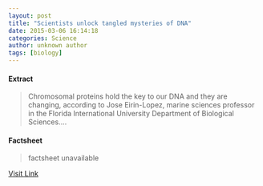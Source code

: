 ```yaml
---
layout: post
title: "Scientists unlock tangled mysteries of DNA"
date: 2015-03-06 16:14:18
categories: Science
author: unknown author
tags: [biology]
---
```



#### Extract
>Chromosomal proteins hold the key to our DNA and they are changing, according to Jose Eirin-Lopez, marine sciences professor in the Florida International University Department of Biological Sciences....

#### Factsheet
>factsheet unavailable

[Visit Link](http://phys.org/news344862849.html)


